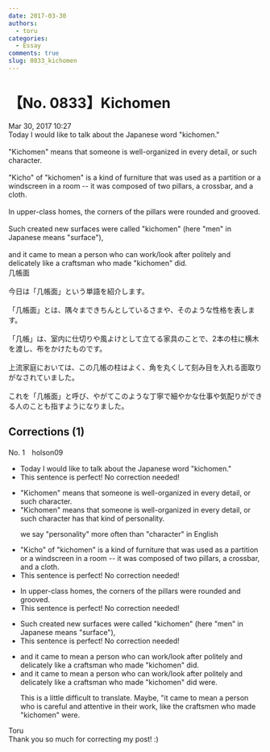 ```yaml
---
date: 2017-03-30
authors:
  - toru
categories:
  - Essay
comments: true
slug: 0833_kichomen
---
```


# 【No. 0833】Kichomen
<div class="date">Mar 30, 2017 10:27</div>
<div id="post"><div id="body_show_ori">
Today I would like to talk about the Japanese word "kichomen."<br/><br/>"Kichomen" means that someone is well-organized in every detail, or such character.<br/><br/>"Kicho" of "kichomen" is a kind of furniture that was used as a partition or a windscreen in a room -- it was composed of two pillars, a crossbar, and a cloth.<br/><br/>In upper-class homes, the corners of the pillars were rounded and grooved.<br/><br/>Such created new surfaces were called "kichomen" (here "men" in Japanese means "surface"), <br/><br/>and it came to mean a person who can work/look after politely and delicately like a craftsman who made "kichomen" did.
</div></div>

<!-- more -->

<div id="post_ja"><div id="body_show_mo">
几帳面<br/><br/>今日は「几帳面」という単語を紹介します。<br/><br/>「几帳面」とは、隅々まできちんとしているさまや、そのような性格を表します。<br/><br/>「几帳」は、室内に仕切りや風よけとして立てる家具のことで、2本の柱に横木を渡し、布をかけたものです。<br/><br/>上流家庭においては、この几帳の柱はよく、角を丸くして刻み目を入れる面取りがなされていました。<br/><br/>これを「几帳面」と呼び、やがてこのような丁寧で細やかな仕事や気配りができる人のことも指すようになりました。
</div></div>

## Corrections (1)
<div id="block"><div class="first_name"> No. 1　<span class="just_name">holson09</span></div><div id="block2">
<ul class="correction_field">
<li class="incorrect">Today I would like to talk about the Japanese word "kichomen."</li>
<li class="corrected perfect">This sentence is perfect! No correction needed!</li>
</ul>
<ul class="correction_field">
<li class="incorrect">"Kichomen" means that someone is well-organized in every detail, or such character.</li>
<li class="corrected correct">
"Kichomen" means that someone is well-organized in every detail, or <span class="sline">such character </span><span class="f_blue">has that kind of personality</span>.
<p class="correction_comment">we say "personality" more often than "character" in English</p>
</li>
</ul>
<ul class="correction_field">
<li class="incorrect">"Kicho" of "kichomen" is a kind of furniture that was used as a partition or a windscreen in a room -- it was composed of two pillars, a crossbar, and a cloth.</li>
<li class="corrected perfect">This sentence is perfect! No correction needed!</li>
</ul>
<ul class="correction_field">
<li class="incorrect">In upper-class homes, the corners of the pillars were rounded and grooved.</li>
<li class="corrected perfect">This sentence is perfect! No correction needed!</li>
</ul>
<ul class="correction_field">
<li class="incorrect">Such created new surfaces were called "kichomen" (here "men" in Japanese means "surface"), </li>
<li class="corrected perfect">This sentence is perfect! No correction needed!</li>
</ul>
<ul class="correction_field">
<li class="incorrect">and it came to mean a person who can work/look after politely and delicately like a craftsman who made "kichomen" did.</li>
<li class="corrected correct">
and it came to mean a person who can work/look after politely and delicately like a craftsman who made "kichomen" <span class="f_red">did </span><span class="f_blue">were.</span>
<p class="correction_comment">This is a little difficult to translate. Maybe, "it came to mean a person who is careful and attentive in their work, like the craftsmen who made "kichomen" were.</p>
</li>
</ul>
</div><div class="name"><span class="just_name">Toru</span><br>
Thank you so much for correcting my post! :)
</div>
</div>
